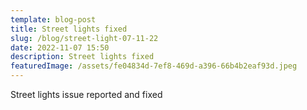 ```yaml
---
template: blog-post
title: Street lights fixed
slug: /blog/street-light-07-11-22
date: 2022-11-07 15:50
description: Street lights fixed
featuredImage: /assets/fe04834d-7ef8-469d-a396-66b4b2eaf93d.jpeg
---
```

Street lights issue reported and fixed